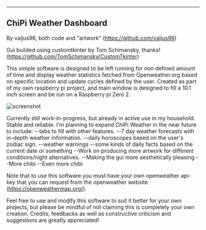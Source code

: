 ----------------------
ChiPi Weather Dashboard
----------------------

By valjus96, both code and "artwork"
(https://github.com/valjus96)

Gui builded using customtkinter by Tom Schimansky, thanks!
(https://github.com/TomSchimansky/CustomTkinter)

This simple software is designed to be left running for non defined amount of time and display weather statistics fetched from Openweather.org based on specific location and update cycles defined by the user. Created as part of my own raspberry pi project, and main window is designed to fill a 10.1 inch screen and be run on a Raspberry pi Zero 2.

![screenshot](https://i.imgur.com/sHmygTV.png)

Currently still work-in-progress, but already in active use in my household. Stable and reliable. I'm planning to expand ChiPi Weather in the near future to include:
--tabs to fill with other features.
--7 day weather forecasts with in-depth weather information.
--daily horoscopes based on the user's zodiac sign.
--weather warnings
--some kinds of daily facts based on the current date or something
--Work on producing more artwork for different conditions/night alternatives.
--Making the gui more aesthetically pleasing
--More chibi
--Even more chibi

Note that to use this software you must have your own openweather api-key that you can request from the openweather website (https://openweathermap.org/).

Feel free to use and modify this software to suit it better for your own projects, but please be mindful of not claiming this is completely your own creation. Credits, feedbacks as well as constructive criticism and suggestions are greatly appreciated!


